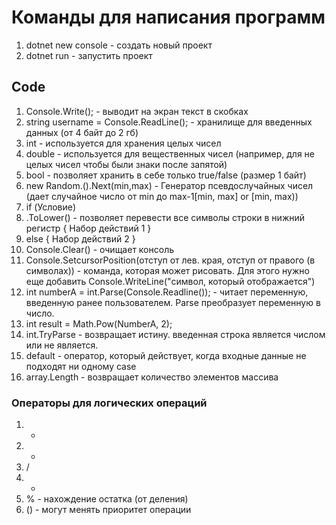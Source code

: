 # Команды для написания программ
1. dotnet new console - создать новый проект
2. dotnet run - запустить проект

## Code
1. Console.Write(); - выводит на экран текст в скобках
2. string username = Console.ReadLine(); - хранилище для введенных данных (от 4 байт до 2 гб)
3. int - используется для хранения целых чисел
4. double - используется для вещественных чисел (например, для не целых чисел чтобы были знаки после запятой)
5. bool - позволяет хранить в себе только true/false (размер 1 байт)
6. new Random.().Next(min,max) - Генератор псевдослучайных чисел (дает случайное число от min до max-1[min, max] or [min, max))
7. if (Условие)
8. .ToLower() - позволяет перевести все символы строки в нижний регистр
{
    Набор действий 1
}
8. else 
{
    Набор действий 2
}
9. Console.Clear() - очищает консоль
10. Console.SetcursorPosition(отступ от лев. края, отступ от правого (в символах)) - команда, которая может рисовать. Для этого нужно еще добавить Console.WriteLine("символ, который отображается")
11. int numberA = int.Parse(Console.Readline()); - читает переменную, введенную ранее пользователем. Parse преобразует переменную в число. 
12. int result = Math.Pow(NumberA, 2);
13. int.TryParse - возвращает истину. введенная строка является числом или не является.
14. default - оператор, который действует, когда входные данные не подходят ни одному case
15. array.Length - возвращает количество элементов массива
### Операторы для логических операций
1. +
2. -
3. /
4. *
5. % - нахождение остатка (от деления)
6. () - могут менять приоритет операции

